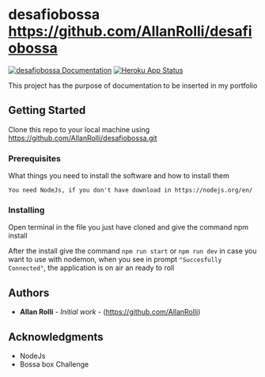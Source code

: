 # desafiobossa https://github.com/AllanRolli/desafiobossa
[![desafiobossa Documentation](https://img.shields.io/badge/desafiobossa-Documented-blue.svg)](https://desafiobossa.docs.apiary.io/)
[![Heroku App Status](http://heroku-shields.herokuapp.com/bossachallengebackend)](https://bossachallengebackend.herokuapp.com)

This project has the purpose of documentation to be inserted in my portfolio

## Getting Started

Clone this repo to your local machine using https://github.com/AllanRolli/desafiobossa.git

### Prerequisites

What things you need to install the software and how to install them

```
You need NodeJs, if you don't have download in https://nodejs.org/en/
```

### Installing

Open terminal in the file you just have cloned and give the command npm install

After the install give the command ```npm run start``` or ```npm run dev``` in case you want to use with nodemon,
when you see in prompt ```"Succesfully Connected"```, the application is on air an ready to roll

## Authors

* **Allan Rolli** - *Initial work* - (https://github.com/AllanRolli)

## Acknowledgments

* NodeJs
* Bossa box Challenge
